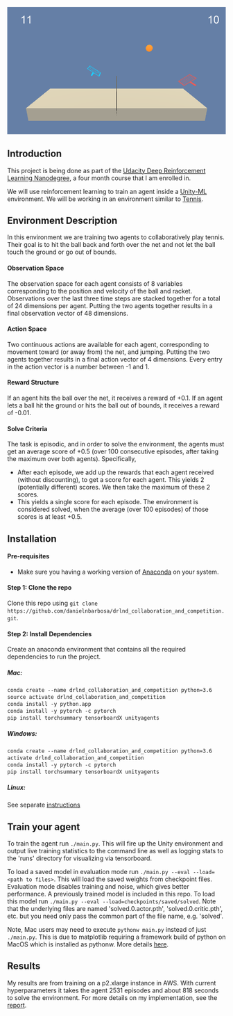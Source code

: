![tennis](assets/tennis_environment.png)

## Introduction
This project is being done as part of the [Udacity Deep Reinforcement Learning Nanodegree](https://www.udacity.com/course/deep-reinforcement-learning-nanodegree--nd893), a four month course that I am enrolled in.

We will use reinforcement learning to train an agent inside a [Unity-ML](https://github.com/Unity-Technologies/ml-agents) environment.  We will be working in an environment similar to [Tennis](https://github.com/Unity-Technologies/ml-agents/blob/master/docs/Learning-Environment-Examples.md#tennis).


## Environment Description
In this environment we are training two agents to collaboratively play tennis.  Their goal is to hit the ball back and forth over the net and not let the ball touch the ground or go out of bounds.


#### Observation Space
The observation space for each agent consists of 8 variables corresponding to the position and velocity of the ball and racket.  Observations over the last three time steps are stacked together for a total of 24 dimensions per agent.  Putting the two agents together results in a final observation vector of 48 dimensions.


#### Action Space
Two continuous actions are available for each agent, corresponding to movement toward (or away from) the net, and jumping.  Putting the two agents together results in a final action vector of 4 dimensions.  Every entry in the action vector is a number between -1 and 1.


#### Reward Structure
 If an agent hits the ball over the net, it receives a reward of +0.1. If an agent lets a ball hit the ground or hits the ball out of bounds, it receives a reward of -0.01.


#### Solve Criteria
The task is episodic, and in order to solve the environment, the agents must get an average score of +0.5 (over 100 consecutive episodes, after taking the maximum over both agents).  Specifically,
- After each episode, we add up the rewards that each agent received (without discounting), to get a score for each agent. This yields 2 (potentially different) scores. We then take the maximum of these 2 scores.
- This yields a single score for each episode.
The environment is considered solved, when the average (over 100 episodes) of those scores is at least +0.5.


## Installation

#### Pre-requisites
- Make sure you having a working version of [Anaconda](https://www.anaconda.com/download/) on your system.


#### Step 1: Clone the repo
Clone this repo using `git clone https://github.com/danielnbarbosa/drlnd_collaboration_and_competition.git`.


#### Step 2: Install Dependencies
Create an anaconda environment that contains all the required dependencies to run the project.

##### Mac:
```
conda create --name drlnd_collaboration_and_competition python=3.6
source activate drlnd_collaboration_and_competition
conda install -y python.app
conda install -y pytorch -c pytorch
pip install torchsummary tensorboardX unityagents
```

##### Windows:
```
conda create --name drlnd_collaboration_and_competition python=3.6
activate drlnd_collaboration_and_competition
conda install -y pytorch -c pytorch
pip install torchsummary tensorboardX unityagents
```

##### Linux:
See separate [instructions](assets/linux_setup.md)

## Train your agent
To train the agent run `./main.py`.  This will fire up the Unity environment and output live training statistics to the command line as well as logging stats to the 'runs' directory for visualizing via tensorboard.

To load a saved model in evaluation mode run `./main.py --eval --load=<path to files>`.  This will load the saved weights from checkpoint files.  Evaluation mode disables training and noise, which gives better performance.  A previously trained model is included in this repo.  To load this model run `./main.py --eval --load=checkpoints/saved/solved`.  Note that the underlying files are named 'solved.0.actor.pth', 'solved.0.critic.pth', etc. but you need only pass the common part of the file name, e.g. 'solved'.

Note, Mac users may need to execute `pythonw main.py` instead of just `./main.py`.  This is due to matplotlib requiring a framework build of python on MacOS which is installed as pythonw.  More details [here](https://matplotlib.org/faq/osx_framework.html).


## Results
My results are from training on a p2.xlarge instance in AWS.  With current hyperparameters it takes the agent 2531 episodes and about 818 seconds to solve the environment.  For more details on my implementation, see the [report](Report.md).
